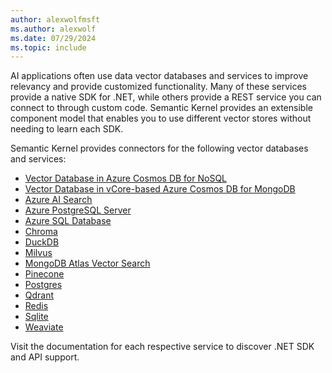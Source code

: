 ```yaml
---
author: alexwolfmsft
ms.author: alexwolf
ms.date: 07/29/2024
ms.topic: include
---
```


AI applications often use data vector databases and services to improve relevancy and provide customized functionality. Many of these services provide a native SDK for .NET, while others provide a REST service you can connect to through custom code. Semantic Kernel provides an extensible component model that enables you to use different vector stores without needing to learn each SDK.

Semantic Kernel provides connectors for the following vector databases and services:

- [Vector Database in Azure Cosmos DB for NoSQL](https://github.com/microsoft/semantic-kernel/tree/main/dotnet/src/Connectors/Connectors.Memory.AzureCosmosDBNoSQL)
- [Vector Database in vCore-based Azure Cosmos DB for MongoDB](https://github.com/microsoft/semantic-kernel/tree/main/dotnet/src/Connectors/Connectors.Memory.AzureCosmosDBMongoDB)
- [Azure AI Search](https://github.com/microsoft/semantic-kernel/tree/main/dotnet/src/Connectors/Connectors.Memory.AzureAISearch)
- [Azure PostgreSQL Server](https://github.com/microsoft/semantic-kernel/tree/main/dotnet/src/Connectors/Connectors.Memory.Postgres)
- [Azure SQL Database](https://github.com/kbeaugrand/SemanticKernel.Connectors.Memory.SqlServer)
- [Chroma](https://github.com/microsoft/semantic-kernel/tree/main/dotnet/src/Connectors/Connectors.Memory.Chroma)
- [DuckDB](https://github.com/microsoft/semantic-kernel/tree/main/dotnet/src/Connectors/Connectors.Memory.DuckDB)
- [Milvus](https://github.com/microsoft/semantic-kernel/tree/main/dotnet/src/Connectors/Connectors.Memory.Milvus)
- [MongoDB Atlas Vector Search](https://github.com/microsoft/semantic-kernel/tree/main/dotnet/src/Connectors/Connectors.Memory.MongoDB)
- [Pinecone](https://github.com/microsoft/semantic-kernel/tree/main/dotnet/src/Connectors/Connectors.Memory.Pinecone)
- [Postgres](https://github.com/microsoft/semantic-kernel/tree/main/dotnet/src/Connectors/Connectors.Memory.Postgres)
- [Qdrant](https://github.com/microsoft/semantic-kernel/tree/main/dotnet/src/Connectors/Connectors.Memory.Qdrant)
- [Redis](https://github.com/microsoft/semantic-kernel/tree/main/dotnet/src/Connectors/Connectors.Memory.Redis)
- [Sqlite](https://github.com/microsoft/semantic-kernel/tree/main/dotnet/src/Connectors/Connectors.Memory.Sqlite)
- [Weaviate](https://github.com/microsoft/semantic-kernel/tree/main/dotnet/src/Connectors/Connectors.Memory.Weaviate)

 Visit the documentation for each respective service to discover .NET SDK and API support.
